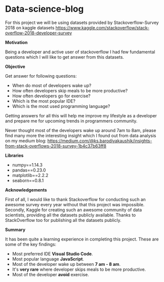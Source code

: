 # Data-science-blog

For this project we will be using datasets provided by Stackoverflow-Survey 2018 on kaggle datasets https://www.kaggle.com/stackoverflow/stack-overflow-2018-developer-survey

**Motivation**

Being a developer and active user of stackoverflow I had few fundamental questions which I will like to get answer from this datasets.

**Objective**

Get answer for following questions:

- When do most of developers wake up?
- How often developers skip meals to be more productive?
- How often developers go for exercise?
- Which is the most popular IDE?
- Which is the most used programming language?

Getting answers for all this will help me improve my lifestyle as a developer and prepare me for upcoming trends in programmers community.

Never thought most of the developers wake up around 7am to 8am, please find many more the interesting insight which I found out from data analysis on my medium blog: https://medium.com/@ks.barodiyakaushik/insights-from-stack-overflows-2018-survey-1b4c37b63ff8


**Libraries**

- numpy==1.14.3
- pandas==0.23.0 
- matplotlib==2.2.2
- seaborn==0.8.1

**Acknowledgements**

First of all, I would like to thank Stackoverflow for conducting such an awesome survey every year without that this project was impossible.
Secondly, Kaggle for creating such an awesome community of data scientists, providing all the datasets publicly available. Thanks to StackOverflow too for publishing all the datasets publicly.


**Summary**

It has been quite a learning experience in completing this project. 
These are some of the key findings:
- Most preferred IDE **Visual Studio Code**.
- Most popular language **JavaScript**.
- Most of the developer wake up between **7 am - 8 am**.
- It's **very rare** where developer skips meals to be more productive.
- Most of the developer **avoid** exercise.